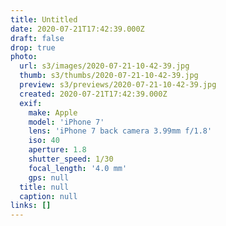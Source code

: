 ```yaml
---
title: Untitled
date: 2020-07-21T17:42:39.000Z
draft: false
drop: true
photo:
  url: s3/images/2020-07-21-10-42-39.jpg
  thumb: s3/thumbs/2020-07-21-10-42-39.jpg
  preview: s3/previews/2020-07-21-10-42-39.jpg
  created: 2020-07-21T17:42:39.000Z
  exif:
    make: Apple
    model: 'iPhone 7'
    lens: 'iPhone 7 back camera 3.99mm f/1.8'
    iso: 40
    aperture: 1.8
    shutter_speed: 1/30
    focal_length: '4.0 mm'
    gps: null
  title: null
  caption: null
links: []
---
```

